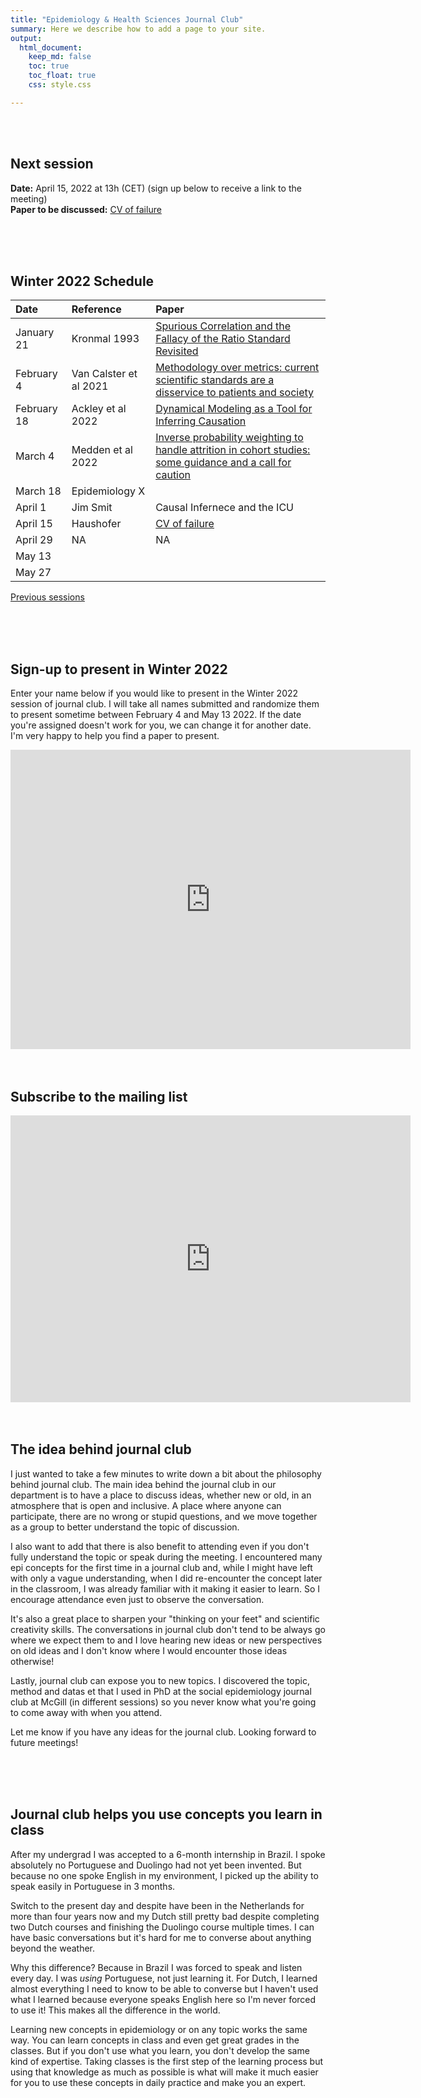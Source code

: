 ```yaml
---
title: "Epidemiology & Health Sciences Journal Club"
summary: Here we describe how to add a page to your site.
output:
  html_document:
    keep_md: false
    toc: true
    toc_float: true
    css: style.css

---
```


</br>
</br>

## Next session
**Date:** April 15, 2022 at 13h (CET) (sign up below to receive a link to the meeting)      
**Paper to be discussed:** [CV of failure](https://www.uni-goettingen.de/de/document/download/bed2706fd34e29822004dbe29cd00bb5.pdf/Johannes_Haushofer_CV_of_Failures[1].pdf)



<!-- ![](paper_screenshot.png) -->
</br>
</br>
</br>




## Winter 2022 Schedule

|Date|Reference|Paper|
|:--- |:--- |:---------- |
|January 21|Kronmal 1993|[Spurious Correlation and the Fallacy of the Ratio Standard Revisited](https://www.jstor.org/stable/2983064?seq=1#metadata_info_tab_contents)|
|February 4| Van Calster et al 2021|[Methodology over metrics: current scientific standards are a disservice to patients and society](https://www.jclinepi.com/article/S0895-4356(21)00170-0/fulltext)|
|February 18| Ackley et al 2022|[Dynamical Modeling as a Tool for Inferring Causation](https://academic.oup.com/aje/article-abstract/191/1/1/6358337)|
|March 4|Medden et al 2022|[Inverse probability weighting to handle attrition in cohort studies: some guidance and a call for caution](https://bmcmedresmethodol.biomedcentral.com/articles/10.1186/s12874-022-01533-9)|
|March 18|Epidemiology X||
|April 1| Jim Smit | Causal Infernece and the ICU|
|April 15| Haushofer|[CV of failure](https://www.uni-goettingen.de/de/document/download/bed2706fd34e29822004dbe29cd00bb5.pdf/Johannes_Haushofer_CV_of_Failures[1].pdf) |
|April 29| NA | NA |
|May 13|||
|May 27|||

[Previous sessions](https://www.jeremylabrecque.org/journal_club/previous_sessions)
   
</br>
</br>
</br>
     
## Sign-up to present in Winter 2022  

Enter your name below if you would like to present in the Winter 2022 session of journal club. I will take all names submitted and randomize them to present sometime between February 4 and May 13 2022. If the date you're assigned doesn't work for you, we can change it for another date. I'm very happy to help you find a paper to present.
 
<iframe src="https://docs.google.com/forms/d/e/1FAIpQLScjzMfl2dQ_TY1BtRYJ45LCD50VLgIrw6Vk_8rBmtfo0IxnSQ/viewform?embedded=true" width="640" height="479" frameborder="0" marginheight="0" marginwidth="0">Loading…</iframe>  

</br>
</br>
</br>


## Subscribe to the mailing list

<iframe src="https://docs.google.com/forms/d/e/1FAIpQLSfmPs63vbKAKEgcVmI2QKos-9hSQ2qQMdMqHe6n3FeE9I6Crg/viewform?embedded=true" width="640" height="459" frameborder="0" marginheight="0" marginwidth="0">Loading…</iframe>

</br>
</br>
</br>

## The idea behind journal club

I just wanted to take a few minutes to write down a bit about the philosophy behind journal club. The main idea behind the journal club in our department is to have a place to discuss ideas, whether new or old, in an atmosphere that is open and inclusive. A place where anyone can participate, there are no wrong or stupid questions, and we move together as a group to better understand the topic of discussion.

I also want to add that there is also benefit to attending even if you don't fully understand the topic or speak during the meeting. I encountered many epi concepts for the first time in a journal club and, while I might have left with only a vague understanding, when I did re-encounter the concept later in the classroom, I was already familiar with it making it easier to learn. So I encourage attendance even just to observe the conversation.

It's also a great place to sharpen your "thinking on your feet" and scientific creativity skills. The conversations in journal club don't tend to be always go where we expect them to and I love hearing new ideas or new perspectives on old ideas and I don't know where I would encounter those ideas otherwise!

Lastly, journal club can expose you to new topics. I discovered the topic, method and datas et that I used in PhD at the social epidemiology journal club at McGill (in different sessions) so you never know what you're going to come away with when you attend. 

Let me know if you have any ideas for the journal club. Looking forward to future meetings!

</br>
</br>
</br>


## Journal club helps you use concepts you learn in class

After my undergrad I was accepted to a 6-month internship in Brazil. I spoke absolutely no Portuguese and Duolingo had not yet been invented. But because no one spoke English in my environment, I picked up the ability to speak easily in Portuguese in 3 months.

Switch to the present day and despite have been in the Netherlands for more than four years now and my Dutch still pretty bad despite completing two Dutch courses and finishing the Duolingo course multiple times. I can have basic conversations but it's hard for me to converse about anything beyond the weather.

Why this difference? Because in Brazil I was forced to speak and listen every day. I was _using_ Portuguese, not just learning it. For Dutch, I learned almost everything I need to know to be able to converse but I haven't used what I learned because everyone speaks English here so I'm never forced to use it! This makes all the difference in the world.

Learning new concepts in epidemiology or on any topic works the same way. You can learn concepts in class and even get great grades in the classes. But if you don't use what you learn, you don't develop the same kind of expertise. Taking classes is the first step of the learning process but using that knowledge as much as possible is what will make it much easier for you to use these concepts in daily practice and make you an expert.
